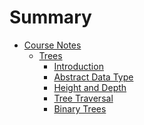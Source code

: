 # Summary

* [Course Notes]()
  * [Trees]()
    * [Introduction](NOTES/Trees/introduction.md)
    * [Abstract Data Type](NOTES/Trees/abstract-data-type.md)
    * [Height and Depth](NOTES/Trees/height-and-depth.md)
    * [Tree Traversal](NOTES/Trees/traversals.md)
    * [Binary Trees](NOTES/Trees/binary-trees.md)